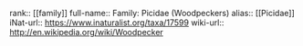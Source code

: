 

rank:: [[family]]
full-name:: Family: Picidae (Woodpeckers)
alias:: [[Picidae]]
iNat-url:: https://www.inaturalist.org/taxa/17599
wiki-url:: http://en.wikipedia.org/wiki/Woodpecker